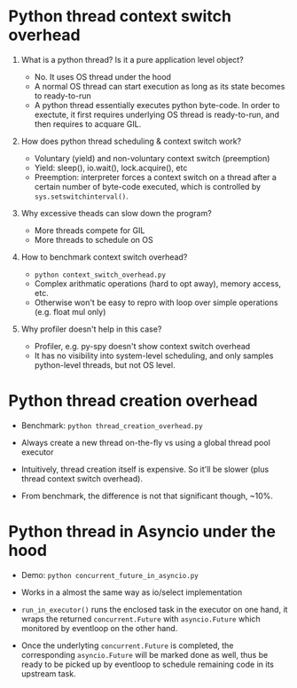 # Python thread context switch overhead

1. What is a python thread? Is it a pure application level object?
    - No. It uses OS thread under the hood
    - A normal OS thread can start execution as long as its state becomes to ready-to-run
    - A python thread essentially executes python byte-code. In order to exectute, it first requires underlying OS thread is ready-to-run, and then requires to acquare GIL.

2. How does python thread scheduling & context switch work? 
    - Voluntary (yield) and non-voluntary context switch (preemption)
    - Yield: sleep(), io.wait(), lock.acquire(), etc
    - Preemption: interpreter forces a context switch on a thread after a certain number of byte-code executed, which is controlled by `sys.setswitchinterval()`.

3. Why excessive theads can slow down the program?
    - More threads compete for GIL
    - More threads to schedule on OS

4. How to benchmark context switch overhead?
    -  `python context_switch_overhead.py`
    - Complex arithmatic operations (hard to opt away), memory access, etc.
    - Otherwise won't be easy to repro with loop over simple operations (e.g. float mul only)

5. Why profiler doesn't help in this case?
    - Profiler, e.g. py-spy doesn't show context switch overhead
    - It has no visibility into system-level scheduling, and only samples python-level threads, but not OS level.


# Python thread creation overhead

- Benchmark: `python thread_creation_overhead.py`

- Always create a new thread on-the-fly vs using a global thread pool executor

- Intuitively, thread creation itself is expensive. So it'll be slower (plus thread context switch overhead).

- From benchmark, the difference is not that significant though, ~10%.



# Python thread in Asyncio under the hood

- Demo: `python concurrent_future_in_asyncio.py`

- Works in a almost the same way as io/select implementation

- `run_in_executor()` runs the enclosed task in the executor on  one hand, it wraps the returned `concurrent.Future` with `asyncio.Future` which monitored by eventloop on the other hand. 

- Once the underlyting `concurrent.Future` is completed, the corresponding `asyncio.Future` will be marked done as well, thus be ready to be picked up by eventloop to schedule remaining code in its upstream task.